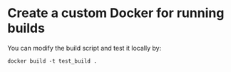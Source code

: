 # Create a custom Docker for running builds

You can modify the build script and test it locally by:
```
docker build -t test_build .
```